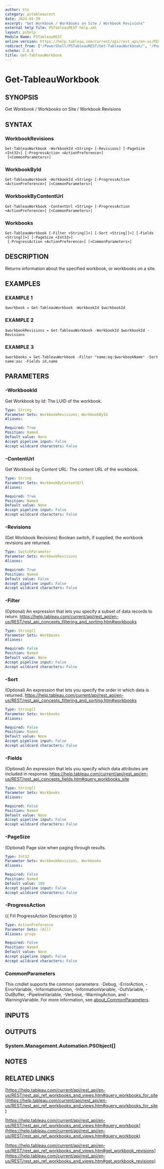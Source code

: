 ```yaml
---
author: tto
category: pstableaurest
date: 2024-01-29
excerpt: "Get Workbook / Workbooks on Site / Workbook Revisions"
external help file: PSTableauREST-help.xml
layout: pshelp
Module Name: PSTableauREST
online version: https://help.tableau.com/current/api/rest_api/en-us/REST/rest_api_ref_workbooks_and_views.htm#query_workbooks_for_site
redirect_from: ["/PowerShell/PSTableauREST/Get-TableauWorkbook/", "/PowerShell/PSTableauREST/get-tableauworkbook/", "/PowerShell/get-tableauworkbook/"]
schema: 2.0.0
title: Get-TableauWorkbook
---
```


# Get-TableauWorkbook

## SYNOPSIS
Get Workbook / Workbooks on Site / Workbook Revisions

## SYNTAX

### WorkbookRevisions
```
Get-TableauWorkbook -WorkbookId <String> [-Revisions] [-PageSize <Int32>] [-ProgressAction <ActionPreference>]
 [<CommonParameters>]
```

### WorkbookById
```
Get-TableauWorkbook -WorkbookId <String> [-ProgressAction <ActionPreference>] [<CommonParameters>]
```

### WorkbookByContentUrl
```
Get-TableauWorkbook -ContentUrl <String> [-ProgressAction <ActionPreference>] [<CommonParameters>]
```

### Workbooks
```
Get-TableauWorkbook [-Filter <String[]>] [-Sort <String[]>] [-Fields <String[]>] [-PageSize <Int32>]
 [-ProgressAction <ActionPreference>] [<CommonParameters>]
```

## DESCRIPTION
Returns information about the specified workbook, or workbooks on a site.

## EXAMPLES

### EXAMPLE 1
```
$workbook = Get-TableauWorkbook -WorkbookId $workbookId
```

### EXAMPLE 2
```
$workbookRevisions = Get-TableauWorkbook -WorkbookId $workbookId -Revisions
```

### EXAMPLE 3
```
$workbooks = Get-TableauWorkbook -Filter "name:eq:$workbookName" -Sort name:asc -Fields id,name
```

## PARAMETERS

### -WorkbookId
Get Workbook by Id: The LUID of the workbook.

```yaml
Type: String
Parameter Sets: WorkbookRevisions, WorkbookById
Aliases:

Required: True
Position: Named
Default value: None
Accept pipeline input: False
Accept wildcard characters: False
```

### -ContentUrl
Get Workbook by Content URL: The content URL of the workbook.

```yaml
Type: String
Parameter Sets: WorkbookByContentUrl
Aliases:

Required: True
Position: Named
Default value: None
Accept pipeline input: False
Accept wildcard characters: False
```

### -Revisions
(Get Workbook Revisions) Boolean switch, if supplied, the workbook revisions are returned.

```yaml
Type: SwitchParameter
Parameter Sets: WorkbookRevisions
Aliases:

Required: True
Position: Named
Default value: False
Accept pipeline input: False
Accept wildcard characters: False
```

### -Filter
(Optional)
An expression that lets you specify a subset of data records to return.
https://help.tableau.com/current/api/rest_api/en-us/REST/rest_api_concepts_filtering_and_sorting.htm#workbooks

```yaml
Type: String[]
Parameter Sets: Workbooks
Aliases:

Required: False
Position: Named
Default value: None
Accept pipeline input: False
Accept wildcard characters: False
```

### -Sort
(Optional)
An expression that lets you specify the order in which data is returned.
https://help.tableau.com/current/api/rest_api/en-us/REST/rest_api_concepts_filtering_and_sorting.htm#workbooks

```yaml
Type: String[]
Parameter Sets: Workbooks
Aliases:

Required: False
Position: Named
Default value: None
Accept pipeline input: False
Accept wildcard characters: False
```

### -Fields
(Optional)
An expression that lets you specify which data attributes are included in response.
https://help.tableau.com/current/api/rest_api/en-us/REST/rest_api_concepts_fields.htm#query_workbooks_site

```yaml
Type: String[]
Parameter Sets: Workbooks
Aliases:

Required: False
Position: Named
Default value: None
Accept pipeline input: False
Accept wildcard characters: False
```

### -PageSize
(Optional) Page size when paging through results.

```yaml
Type: Int32
Parameter Sets: WorkbookRevisions, Workbooks
Aliases:

Required: False
Position: Named
Default value: 100
Accept pipeline input: False
Accept wildcard characters: False
```

### -ProgressAction
{{ Fill ProgressAction Description }}

```yaml
Type: ActionPreference
Parameter Sets: (All)
Aliases: proga

Required: False
Position: Named
Default value: None
Accept pipeline input: False
Accept wildcard characters: False
```

### CommonParameters
This cmdlet supports the common parameters: -Debug, -ErrorAction, -ErrorVariable, -InformationAction, -InformationVariable, -OutVariable, -OutBuffer, -PipelineVariable, -Verbose, -WarningAction, and -WarningVariable. For more information, see [about_CommonParameters](http://go.microsoft.com/fwlink/?LinkID=113216).

## INPUTS

## OUTPUTS

### System.Management.Automation.PSObject[]
## NOTES

## RELATED LINKS

[https://help.tableau.com/current/api/rest_api/en-us/REST/rest_api_ref_workbooks_and_views.htm#query_workbooks_for_site](https://help.tableau.com/current/api/rest_api/en-us/REST/rest_api_ref_workbooks_and_views.htm#query_workbooks_for_site)

[https://help.tableau.com/current/api/rest_api/en-us/REST/rest_api_ref_workbooks_and_views.htm#query_workbook](https://help.tableau.com/current/api/rest_api/en-us/REST/rest_api_ref_workbooks_and_views.htm#query_workbook)

[https://help.tableau.com/current/api/rest_api/en-us/REST/rest_api_ref_workbooks_and_views.htm#get_workbook_revisions](https://help.tableau.com/current/api/rest_api/en-us/REST/rest_api_ref_workbooks_and_views.htm#get_workbook_revisions)

